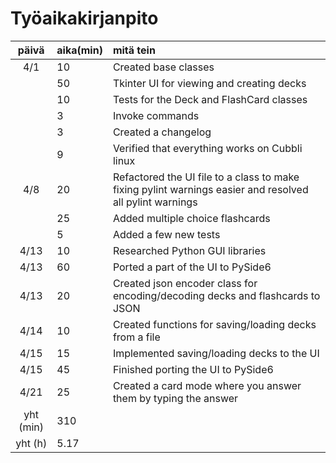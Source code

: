 # Työaikakirjanpito

| päivä | aika(min) | mitä tein  |
| :----:|:-----| :-----|
| 4/1  | 10    | Created base classes |
|   | 50    | Tkinter UI for viewing and creating decks |
|   | 10    | Tests for the Deck and FlashCard classes |
|   | 3    | Invoke commands |
|   | 3    | Created a changelog |
|   | 9    | Verified that everything works on Cubbli linux |
| 4/8  | 20    | Refactored the UI file to a class to make fixing pylint warnings easier and resolved all pylint warnings |
|   | 25    | Added multiple choice flashcards |
|   | 5   | Added a few new tests |
| 4/13  | 10    | Researched Python GUI libraries |
| 4/13  | 60    | Ported a part of the UI to PySide6 |
| 4/13  | 20    | Created json encoder class for encoding/decoding decks and flashcards to JSON |
| 4/14  | 10    | Created functions for saving/loading decks from a file |
| 4/15  | 15    | Implemented saving/loading decks to the UI |
| 4/15  | 45    | Finished porting the UI to PySide6 |
| 4/21  | 25    | Created a card mode where you answer them by typing the answer |
| yht (min)   | 310 | | 
| yht (h)   | 5.17 | | 
